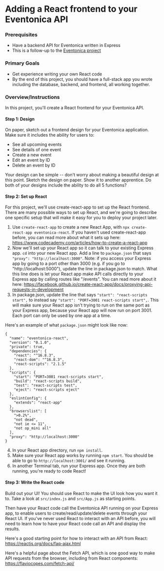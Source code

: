 # Adding a React frontend to your Eventonica API

### Prerequisites
* Have a backend API for Eventonica written in Express
* This is a follow-up to the [Eventonica project](https://github.com/Techtonica/curriculum/blob/eventonica-react/projects/eventonica-project.md)

### Primary Goals
* Get experience writing your own React code 
* By the end of this project, you should have a full-stack app you wrote including the database, backend, and frontend, 
all working together.

### Overview/Instructions
In this project, you'll create a React frontend for your Eventonica API.

#### Step 1: Design
On paper, sketch out a frontend design for your Eventonica application. Make sure it includes the ability for users to:
- See all upcoming events
- See details of one event
- Create a new event
- Edit an event by ID
- Delete an event by ID

Your design can be simple -- don't worry about making a beautiful design at this point. Sketch the design on paper. 
Show it to another apprentice. Do both of your designs include the ability to do all 5 functions?

#### Step 2: Set up React
For this project, we'll use create-react-app to set up the React frontend. There are many possible ways to set up React, 
and we're going to describe one specific setup that will make it easy for you to deploy your project later.

1. Use `create-react-app` to create a new React App, with `npx create-react-app eventonica-react`.
If you haven't used create-react-app before, you can read more about what it sets up here: https://www.codecademy.com/articles/how-to-create-a-react-app
2. Now we'll set up your React app so it can talk to your existing Express app. 
`cd` into your new React app. Add a line to `package.json` that says `"proxy": "http://localhost:3000"`.
Note: if you access your Express app by going to a port other than 3000 (e.g. if you go to "http://localhost:5000"), update the line in package.json to match. What this line does is let your React app make API calls directly to your Express app by calling routes like "/events". You can read more about it here: https://facebook.github.io/create-react-app/docs/proxying-api-requests-in-development
3. In package.json, update the line that says `"start": "react-scripts start",` to instead say `"start": "PORT=3001 react-scripts start",`. 
This will make sure your React app isn't trying to run on the same port as your Express app, because your React app will now run on port 3001. Each port can only be used by one app at a time.

Here's an example of what `package.json` might look like now:
```
{
  "name": "eventonica-react",
  "version": "0.1.0",
  "private": true,
  "dependencies": {
    "react": "^16.8.3",
    "react-dom": "^16.8.3",
    "react-scripts": "2.1.5"
  },
  "scripts": {
    "start": "PORT=3001 react-scripts start",
    "build": "react-scripts build",
    "test": "react-scripts test",
    "eject": "react-scripts eject"
  },
  "eslintConfig": {
    "extends": "react-app"
  },
  "browserslist": [
    ">0.2%",
    "not dead",
    "not ie <= 11",
    "not op_mini all"
  ],
  "proxy": "http://localhost:3000"
}
```


4. In your React app directory, run `npm install`.
5. Make sure your React app works by running `npm start`. You should be able to go to `http://localhost:3001/` and see it running.
6. In another Terminal tab, run your Express app. Once they are both running, you're ready to code React! 

#### Step 3: Write the React code
Build out your UI! You should use React to make the UI look how you want it to. Take a look at `src/index.js` and `src/App.js` as starting points.

Then have your React code call the Eventonica API running on your Express app, to enable users to create/read/update/delete events through your React UI. If you've never used React to interact with an API before, you will need to learn how to have your React code call an API and display the results.

Here's a good starting point for how to interact with an API from React: https://reactjs.org/docs/faq-ajax.html

Here's a helpful page about the Fetch API, which is one good way to make API requests from the browser, including from React components: https://flaviocopes.com/fetch-api/


